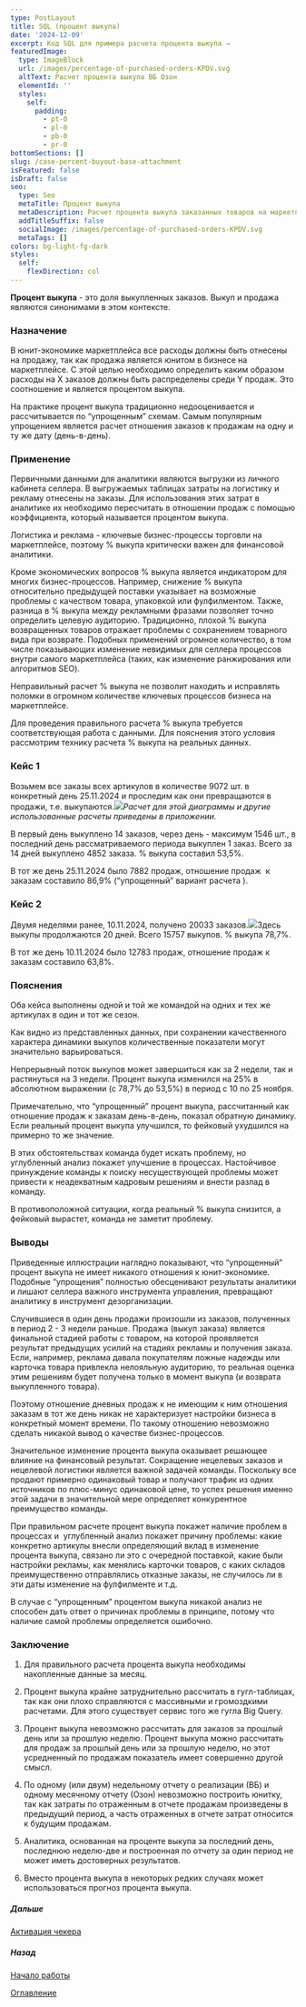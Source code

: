 ```yaml
---
type: PostLayout
title: SQL (процент выкупа)
date: '2024-12-09'
excerpt: Код SQL для примера расчета процента выкупа →
featuredImage:
  type: ImageBlock
  url: /images/percentage-of-purchased-orders-KPDV.svg
  altText: Расчет процента выкупа ВБ Озон
  elementId: ''
  styles:
    self:
      padding:
        - pt-0
        - pl-0
        - pb-0
        - pr-0
bottomSections: []
slug: /case-percent-buyout-base-attachment
isFeatured: false
isDraft: false
seo:
  type: Seo
  metaTitle: Процент выкупа
  metaDescription: Расчет процента выкупа заказанных товаров на маркетплейсе
  addTitleSuffix: false
  socialImage: /images/percentage-of-purchased-orders-KPDV.svg
  metaTags: []
colors: bg-light-fg-dark
styles:
  self:
    flexDirection: col
---
```

**Процент выкупа** - это доля выкупленных заказов. Выкуп и продажа являются синонимами в этом контексте.

### Назначение

В юнит-экономике маркетплейса все расходы должны быть отнесены на продажу, так как продажа является юнитом в бизнесе на маркетплейсе. С этой целью необходимо определить каким образом расходы на X заказов должны быть распределены среди Y продаж. Это соотношение и является процентом выкупа.

На практике процент выкупа традиционно недооценивается и рассчитывается по “упрощенным” схемам. Самым популярным упрощением является расчет отношения заказов к продажам на одну и ту же дату (день-в-день).

### Применение

Первичными данными для аналитики являются выгрузки из личного кабинета селлера. В выгружаемых таблицах затраты на логистику и рекламу отнесены на заказы. Для использования этих затрат в аналитике их необходимо пересчитать в отношении продаж с помощью коэффициента, который называется процентом выкупа. 

Логистика и реклама - ключевые бизнес-процессы торговли на маркетплейсе, поэтому % выкупа критически важен для финансовой аналитики.

Кроме экономических вопросов % выкупа является индикатором для многих бизнес-процессов. Например, снижение % выкупа относительно предыдущей поставки указывает на возможные проблемы с качеством товара, упаковкой или фулфилментом. Также, разница в % выкупа между рекламными фразами позволяет точно определить целевую аудиторию. Традиционно, плохой % выкупа возвращенных товаров отражает проблемы с сохранением товарного вида при возврате. Подобных применений огромное количество, в том числе показывающих изменение невидимых для селлера процессов внутри самого маркетплейса (таких, как изменение ранжирования или алгоритмов SEO).

Неправильный расчет % выкупа не позволит находить и исправлять поломки в огромном количестве ключевых процессов бизнеса на маркетплейсе.

Для проведения правильного расчета % выкупа требуется соответствующая работа с данными. Для пояснения этого условия рассмотрим технику расчета % выкупа на реальных данных.

### Кейс 1

Возьмем все заказы всех артикулов в количестве 9072 шт. в конкретный день 25.11.2024 и проследим как они превращаются в продажи, т.е. выкупаются.![](/images/purchased-orders-first-case.PNG)*Расчет для этой диаграммы и другие использованные расчеты приведены в приложении.*

В первый день выкуплено 14 заказов, через день - максимум 1546 шт., в последний день рассматриваемого периода выкуплен 1 заказ. Всего за 14 дней выкуплено 4852 заказа. % выкупа составил 53,5%.

В тот же день 25.11.2024 было 7882 продаж, отношение продаж  к заказам составило 86,9% (“упрощенный” вариант расчета ).

### Кейс 2

Двумя неделями ранее, 10.11.2024, получено 20033 заказов.![](/images/purchased-orders-second-case-2.PNG)Здесь выкупы продолжаются 20 дней. Всего 15757 выкупов. % выкупа 78,7%.

В тот же день 10.11.2024 было 12783 продаж, отношение продаж к заказам составило 63,8%.

### Пояснения

Оба кейса выполнены одной и той же командой на одних и тех же артикулах в один и тот же сезон.

Как видно из представленных данных, при сохранении качественного характера динамики выкупов количественные показатели могут значительно варьироваться.

Непрерывный поток выкупов может завершиться как за 2 недели, так и растянуться на 3 недели. Процент выкупа изменился на 25% в абсолютном выражении (с 78,7% до 53,5%) в период с 10 по 25 ноября.

Примечательно, что “упрощенный” процент выкупа, рассчитанный как отношение продаж к заказам день-в-день, показал обратную динамику. Если реальный процент выкупа улучшился, то фейковый ухудшился на примерно то же значение.

В этих обстоятельствах команда будет искать проблему, но углубленный анализ покажет улучшение в процессах. Настойчивое принуждение команды к поиску несуществующей проблемы может привести к неадекватным кадровым решениям и внести разлад в команду.

В противоположной ситуации, когда реальный % выкупа снизится, а фейковый вырастет, команда не заметит проблему.

### Выводы

Приведенные иллюстрации наглядно показывают, что “упрощенный” процент выкупа не имеет никакого отношения к юнит-экономике. Подобные “упрощения” полностью обесценивают результаты аналитики и лишают селлера важного инструмента управления, превращают аналитику в инструмент дезорганизации.

Случившиеся в один день продажи произошли из заказов, полученных в период 2 - 3 недели раньше. Продажа (выкуп заказа) является финальной стадией работы с товаром, на которой проявляется результат предыдущих усилий на стадиях рекламы и получения заказа. Если, например, реклама давала покупателям ложные надежды или карточка товара привлекла нелояльную аудиторию, то реальная оценка этим решениям будет получена только в момент выкупа (и возврата выкупленного товара). 

Поэтому отношение дневных продаж к не имеющим к ним отношения заказам в тот же день никак не характеризует настройки бизнеса в конкретный момент времени. По такому отношению невозможно сделать никакой вывод о качестве бизнес-процессов.

Значительное изменение процента выкупа оказывает решающее влияние на финансовый результат. Сокращение нецелевых заказов и нецелевой логистики является важной задачей команды. Поскольку все продают примерно одинаковый товар и получают трафик из одних источников по плюс-минус одинаковой цене, то успех решения именно этой задачи в значительной мере определяет конкурентное преимущество команды.

При правильном расчете процент выкупа покажет наличие проблем в процессах и  углубленный анализ покажет причину проблемы: какие конкретно артикулы внесли определяющий вклад в изменение процента выкупа, связано ли это с очередной поставкой, какие были настройки рекламы, как менялись карточки товаров, с каких складов преимущественно отправлялись отказные заказы, не случилось ли в эти даты изменение на фулфилменте и т.д.

В случае с “упрощенным” процентом выкупа никакой анализ не способен дать ответ о причинах проблемы в принципе, потому что наличие самой проблемы определяется ошибочно. 

### Заключение

1.  Для правильного расчета процента выкупа необходимы накопленные данные за месяц.

2.  Процент выкупа крайне затруднительно рассчитать в гугл-таблицах, так как они плохо справляются с массивными и громоздкими расчетами. Для этого существует сервис того же гугла Big Query. 

3.  Процент выкупа невозможно рассчитать для заказов за прошлый день или за прошлую неделю. Процент выкупа можно рассчитать для продаж за прошлый день или за прошлую неделю, но этот усредненный по продажам показатель имеет совершенно другой смысл.

4.  По одному (или двум) недельному отчету о реализации (ВБ) и одному месячному отчету (Озон) невозможно построить юнитку, так как затраты по отраженным в отчете продажам произведены в предыдущий период, а часть отраженных в отчете затрат относится к будущим продажам.

5.  Аналитика, основанная на проценте выкупа за последний день, последнюю неделю-две и построенная по отчету за один период не может иметь достоверных результатов.

6.  Вместо процента выкупа в некоторых редких случаях может использоваться прогноз процента выкупа.

##### Дальше

[Активация чекера](/blog/google-script-authorization/)

##### Назад

[Начало работы](/blog/beginning-of-use/)


[Оглавление](/table-of-contents)